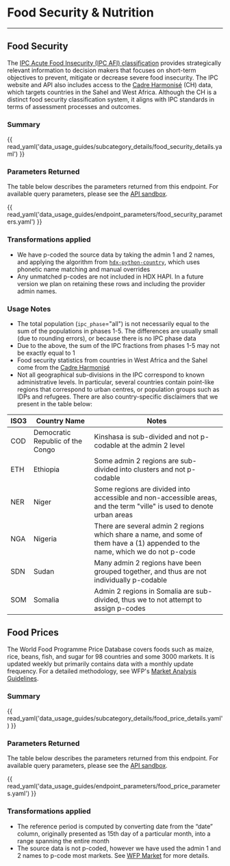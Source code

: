 # Food Security & Nutrition

---

## Food Security <a id="food-security"></a>

The [IPC Acute Food Insecurity (IPC AFI) classification](https://www.ipcinfo.org/ipcinfo-website/ipc-overview-and-classification-system/ipc-acute-food-insecurity-classification/en/)
provides strategically relevant information to decision makers that focuses on
short-term objectives to prevent, mitigate or decrease severe food insecurity.
The IPC website and API also includes access to the
[Cadre Harmonisé](https://www.ipcinfo.org/ch/) (CH) data,
which targets countries in the Sahel and West Africa.
Although the CH is a distinct food security classification system,
it aligns with IPC standards in terms of assessment processes and outcomes.

### Summary

{{ read_yaml('data_usage_guides/subcategory_details/food_security_details.yaml') }}

### Parameters Returned

The table below describes the parameters returned from this endpoint.
For available query parameters, please see the
[API sandbox](https://hapi.humdata.org/docs#/Food%20Security%20%26%20Nutrition/get_food_security_api_v1_food_food_security_get).

{{ read_yaml('data_usage_guides/endpoint_parameters/food_security_parameters.yaml') }}

### Transformations applied

* We have p-coded the source data by taking the admin 1 and 2 names,
  and applying the algorithm from
  [`hdx-python-country`](https://hdx-python-country.readthedocs.io/en/latest/),
  which uses phonetic name matching and manual overrides
* Any unmatched p-codes are not included in HDX HAPI. In a future version we
  plan on retaining these rows and including the provider admin names.

### Usage Notes

* The total population (`ipc_phase`="all") is not necessarily equal to the sum of
  the populations in phases 1-5. The differences are usually small (due to
  rounding errors), or because there is no IPC phase data
* Due to the above, the sum of the IPC fractions from phases 1-5 may not be
  exactly equal to 1
* Food security statistics from countries in West Africa and the Sahel
  come from the [Cadre Harmonisé](https://www.ipcinfo.org/ch/)
* Not all geographical sub-divisions in the IPC correspond to known
  administrative levels. In particular, several countries contain point-like
  regions that correspond to urban centres, or population groups such as IDPs
  and refugees. There are also country-specific disclaimers that we
  present in the table below:

| ISO3 | Country Name | Notes |
|------|--------------|-------|
| COD  | Democratic Republic of the Congo | Kinshasa is sub-divided and not p-codable at the admin 2 level |
| ETH  | Ethiopia | Some admin 2 regions are sub-divided into clusters and not p-codable |
| NER  | Niger | Some regions are divided into accessible and non-accessible areas, and the term "ville" is used to denote urban areas |
| NGA | Nigeria | There are several admin 2 regions which share a name, and some of them have a (1) appended to the name, which we do not p-code |
| SDN | Sudan | Many admin 2 regions have been grouped together, and thus are not individually p-codable |
| SOM | Somalia | Admin 2 regions in Somalia are sub-divided, thus we to not attempt to assign p-codes |

## Food Prices <a id="food-price"></a>

The World Food Programme Price Database covers foods such as maize, rice,
beans, fish, and sugar for 98 countries and some 3000 markets. It is updated
weekly but primarily contains data with a monthly update frequency. For a
detailed methodology, see WFP's
[Market Analysis Guidelines](https://www.wfp.org/publications/market-analysis-guidelines).

### Summary

{{ read_yaml('data_usage_guides/subcategory_details/food_price_details.yaml') }}

### Parameters Returned

The table below describes the parameters returned from this endpoint.
For available query parameters, please see the
[API sandbox](https://hapi.humdata.org/docs#/Food%20Security%20%26%20Nutrition/get_food_price_api_v1_food_food_price_get).

{{ read_yaml('data_usage_guides/endpoint_parameters/food_price_parameters.yaml') }}

### Transformations applied

* The reference period is computed by converting date from the “date” column,
  originally presented as 15th day of a particular month, into a range spanning
  the entire month
* The source data is not p-coded, however we have used the admin 1 and 2 names
  to p-code most markets. See [WFP Market](metadata.md#wfp-market)
  for more details.
